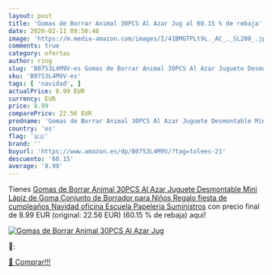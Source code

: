 ```yaml
---
layout: post
title: 'Gomas de Borrar Animal 30PCS Al Azar Jug al 60.15 % de rebaja'
date: 2020-02-11 09:50:48
image: 'https://m.media-amazon.com/images/I/41BMGTPLt9L._AC_._SL200_.jpg'
comments: true
category: ofertas
author: ring
slug: 'B07S3L4M9V-es Gomas de Borrar Animal 30PCS Al Azar Juguete Desmontable...'
sku: 'B07S3L4M9V-es'
tags: [ 'navidad', ]
actualPrice: 8.99 EUR
currency: EUR
price: 8.99
comparePrice: 22.56 EUR
prodname: 'Gomas de Borrar Animal 30PCS Al Azar Juguete Desmontable Mini Lápiz de Goma Conjunto de Borrador para Niños Regalo fiesta de cumpleaños Navidad oficina Escuela Papeleria Suministros'
country: 'es'
flag: '🇪🇸'
brand: ''
buyurl: 'https://www.amazon.es/dp/B07S3L4M9V/?tag=tolees-21'
descuento: '60.15'
average: '8.99'
---
```


Tienes [Gomas de Borrar Animal 30PCS Al Azar Juguete Desmontable Mini Lápiz de Goma Conjunto de Borrador para Niños Regalo fiesta de cumpleaños Navidad oficina Escuela Papeleria Suministros](https://www.amazon.es/dp/B07S3L4M9V/?tag=tolees-21) con precio final de  8.99 EUR (original: 22.56 EUR) (60.15 %  de rebaja) aqui!

[![Gomas de Borrar Animal 30PCS Al Azar Jug](https://m.media-amazon.com/images/I/41BMGTPLt9L._AC_._SL200_.jpg)](https://www.amazon.es/dp/B07S3L4M9V/?tag=tolees-21)

🔎:


[🛒 Comprar!!!](https://www.amazon.es/dp/B07S3L4M9V/?tag=tolees-21)
